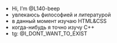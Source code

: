 - Hi, I’m @L140-beep
- увлекаюсь философией и литературой
- в данный момент изучаю HTML&CSS
- когда-нибудь я точно изучу C++
- tg: @I_DONT_WANT_TO_EXIST

<!---
L140-beep/L140-beep is a ✨ special ✨ repository because its `README.md` (this file) appears on your GitHub profile.
You can click the Preview link to take a look at your changes.
--->
